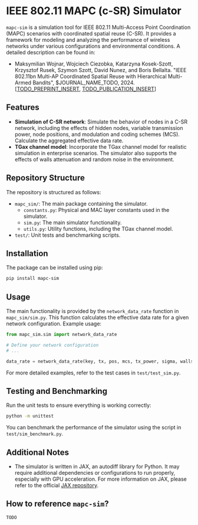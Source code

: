 # IEEE 802.11 MAPC (c-SR) Simulator

`mapc-sim` is a simulation tool for IEEE 802.11 Multi-Access Point Coordination (MAPC) scenarios with coordinated 
spatial reuse (C-SR). It provides a framework for modeling and analyzing the performance of wireless networks under 
various configurations and environmental conditions. A detailed description can be found in:

- Maksymilian Wojnar, Wojciech Ciezobka, Katarzyna Kosek-Szott, Krzysztof Rusek, Szymon Szott, David Nunez, and Boris Bellalta. "IEEE 802.11bn Multi-AP Coordinated Spatial Reuse with Hierarchical Multi-Armed Bandits", $JOURNAL_NAME_TODO, 2024. [[TODO_PREPRINT_INSERT](https://github.com/ml4wifi-devs/mapc-mab/tree/main), [TODO_PUBLICATION_INSERT](https://github.com/ml4wifi-devs/mapc-mab/tree/main)]

## Features

- **Simulation of C-SR network**: Simulate the behavior of nodes in a C-SR network, including the effects of hidden 
nodes, variable transmission power, node positions, and modulation and coding schemes (MCS). Calculate the aggregated 
effective data rate.
- **TGax channel model**: Incorporate the TGax channel model for realistic simulation in enterprise scenarios. The 
simulator also supports the effects of walls attenuation and random noise in the environment.

## Repository Structure

The repository is structured as follows:

- `mapc_sim/`: The main package containing the simulator.
  - `constants.py`: Physical and MAC layer constants used in the simulator.
  - `sim.py`: The main simulator functionality.
  - `utils.py`: Utility functions, including the TGax channel model.
- `test/`: Unit tests and benchmarking scripts.

## Installation

The package can be installed using pip:

```bash
pip install mapc-sim
```

## Usage

The main functionality is provided by the `network_data_rate` function in `mapc_sim/sim.py`. This function calculates 
the effective data rate for a given network configuration. Example usage:

```python
from mapc_sim.sim import network_data_rate

# Define your network configuration
# ...

data_rate = network_data_rate(key, tx, pos, mcs, tx_power, sigma, walls)
```

For more detailed examples, refer to the test cases in `test/test_sim.py`.

## Testing and Benchmarking

Run the unit tests to ensure everything is working correctly:

```bash
python -m unittest
```

You can benchmark the performance of the simulator using the script in `test/sim_benchmark.py`.

## Additional Notes

-   The simulator is written in JAX, an autodiff library for Python. It may require additional dependencies or 
configurations to run properly, especially with GPU acceleration. For more information on JAX, please refer to the 
official [JAX repository](https://jax.readthedocs.io/en/latest/).

## How to reference `mapc-sim`?

```
TODO
```
